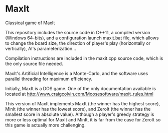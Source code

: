 # MaxIt
Classical game of MaxIt

This repository includes the source code in C++11, a compiled version (Windows 64-bits), and a configuration launch maxit.bat file, which allows to change the board size, the direction of player's play (horizontally or vertically), AI's parameterization...

Compilation instructions are included in the maxit.cpp source code, which is the only source file needed.

MaxIt's Artificial Intelligence is a Monte-Carlo, and the software uses parallel threading for maximum efficiency.

Initially, MaxIt is a DOS game. One of the only documentation available is located at http://www.craigcolvin.com/Moosesoftware/maxit_rules.html

This version of MaxIt implements MaxIt (the winner has the highest score), MinIt (the winner has the lowest score), and ZeroIt (the winner has the smallest score in absolute value). Although a player's greedy strategy is more or less optimal for MaxIt and MinIt, it is far from the case for ZeroIt so this game is actually more challenging.
